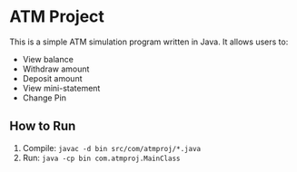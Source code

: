 # ATM Project

This is a simple ATM simulation program written in Java. It allows users to:

- View balance
- Withdraw amount
- Deposit amount
- View mini-statement
- Change Pin

## How to Run
1. Compile: `javac -d bin src/com/atmproj/*.java`
2. Run: `java -cp bin com.atmproj.MainClass`

